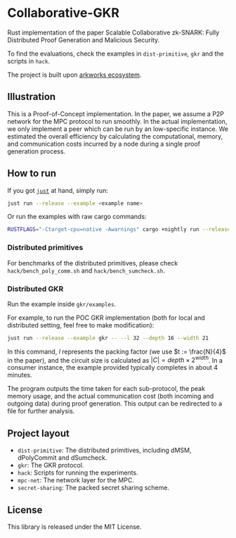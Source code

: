 # Collaborative-GKR

Rust implementation of the paper Scalable Collaborative zk-SNARK: Fully Distributed Proof Generation and Malicious Security.

To find the evaluations, check the examples in `dist-primitive`, `gkr` and the scripts in `hack`. 

The project is built upon [arkworks ecosystem](https://github.com/arkworks-rs).

## Illustration

This is a Proof-of-Concept implementation. In the paper, we assume a P2P network for the MPC protocol to run smoothly. In the actual implementation, we only implement a peer which can be run by an low-specific instance. We estimated the overall efficiency by calculating the computational, memory, and communication costs incurred by a node during a single proof generation process.

## How to run

If you got [`just`](https://github.com/casey/just) at hand, simply run:

```bash
just run --release --example <example name>
```

Or run the examples with raw cargo commands:
```bash
RUSTFLAGS="-Ctarget-cpu=native -Awarnings" cargo +nightly run --release --example <example name>
```

### Distributed primitives

For benchmarks of the distributed primitives, please check `hack/bench_poly_comm.sh` and `hack/bench_sumcheck.sh`.

### Distributed GKR

Run the example inside `gkr/examples`.

For example, to run the POC GKR implementation (both for local and distributed setting, feel free to make modification):
```bash
just run --release --example gkr -- --l 32 --depth 16 --width 21
```

In this command, $l$ represents the packing factor (we use $t := \frac{N}{4}$ in the paper), and the circuit size is calculated as $|C| = depth \times 2^{width}$. In a consumer instance, the example provided typically completes in about 4 minutes.

The program outputs the time taken for each sub-protocol, the peak memory usage, and the actual communication cost (both incoming and outgoing data) during proof generation. This output can be redirected to a file for further analysis.

## Project layout

- `dist-primitive`: The distributed primitives, including dMSM, dPolyCommit and dSumcheck.
- `gkr`: The GKR protocol. 
- `hack`: Scripts for running the experiments.
- `mpc-net`: The network layer for the MPC.
- `secret-sharing`: The packed secret sharing scheme.

## License

This library is released under the MIT License.
